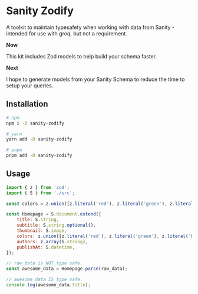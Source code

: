 # Sanity Zodify

A toolkit to maintain typesafety when working with data from Sanity - intended for use with groq, but not a requirement.

**Now**

This kit includes Zod models to help build your schema faster.

**Next**

I hope to generate models from your Sanity Schema to reduce the time to setup your queries.

## Installation

```bash
# npm
npm i -D sanity-zodify

# yarn
yarn add -D sanity-zodify

# pnpm
pnpm add -D sanity-zodify

```

## Usage

```js
import { z } from 'zod';
import { S } from './src';

const colors = z.union([z.literal('red'), z.literal('green'), z.literal('blue')]);

const Homepage = S.document.extend({
	title: S.string,
	subtitle: S.string.optional(),
	thumbnail: S.image,
	colors: z.union([z.literal('red'), z.literal('green'), z.literal('blue')]),
	authors: z.array(S.string),
	publishAt: S.datetime,
});

// raw_data is NOT type safe.
const awesome_data = Homepage.parse(raw_data);

// awesome_data IS type safe.
console.log(awesome_data.title);
```
